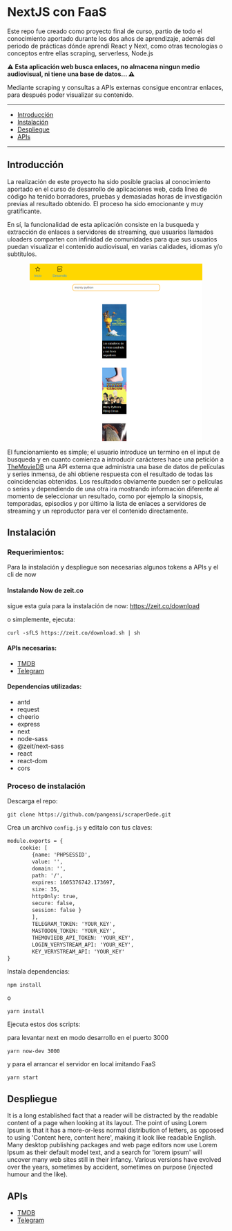 # NextJS con FaaS

Este repo fue creado como proyecto final de curso, partio de todo el conocimiento aportado durante los dos años de aprendizaje, además del periodo de prácticas dónde aprendí React y Next, como otras tecnologías o conceptos entre ellas scraping, serverless, Node.js

**⚠ Esta aplicación web busca enlaces, no almacena ningun medio audiovisual, ni tiene una base de datos... ⚠**

Mediante scraping y consultas a APIs externas consigue encontrar enlaces, para después poder visualizar su contenido.

---

- [Introducción](#introducción)
- [Instalación](#instalación)
- [Despliegue](#despliegue)
- [APIs](#apis)

---

## Introducción

La realización de este proyecto ha sido posible gracias al conocimiento aportado en el curso de desarrollo de aplicaciones web, cada linea de código ha tenido borradores, pruebas y demasiadas horas de investigación previas al resultado obtenido. El proceso ha sido emocionante y muy gratificante.

En sí, la funcionalidad de esta aplicación consiste en la busqueda y extracción de enlaces a servidores de streaming, que usuarios llamados uloaders comparten con infinidad de comunidades para que sus usuarios puedan visualizar el contenido audiovisual, en varias calidades, idiomas y/o subtítulos.

<p align="center">
    <img src="https://raw.githubusercontent.com/pangeasi/scraperDede/master/web.png" alt="web" width="400"/>
</p>
El funcionamiento es simple; el usuario introduce un termino en el input de busqueda y en cuanto comienza a introducir carácteres hace una petición a <a href="https://www.themoviedb.org/">TheMovieDB</a> una API externa que administra una base de datos de películas y series inmensa, de ahi obtiene respuesta con el resultado de todas las coincidencias obtenidas. Los resultados obviamente pueden ser o películas o series y dependiendo de una otra ira mostrando información diferente al momento de seleccionar un resultado, como por ejemplo la sinopsis, temporadas, episodios y por último la lista de enlaces a servidores de streaming y un reproductor para ver el contenido directamente.


## Instalación

### Requerimientos:

Para la instalación y despliegue son necesarias algunos tokens a APIs y el cli de now

#### Instalando Now de zeit.co
sigue esta guía para la instalación de now: https://zeit.co/download

o simplemente, ejecuta:
```
curl -sfLS https://zeit.co/download.sh | sh
```

#### APIs necesarias:
- [TMDB](https://www.themoviedb.org/)
- [Telegram](https://core.telegram.org/)

#### Dependencias utilizadas:

- antd
- request
- cheerio
- express
- next
- node-sass
- @zeit/next-sass
- react
- react-dom
- cors

### Proceso de instalación

Descarga el repo:

```
git clone https://github.com/pangeasi/scraperDede.git
```

Crea un archivo ```config.js``` y editalo con tus claves:

```
module.exports = {
    cookie: [
        {name: 'PHPSESSID',
        value: '',
        domain: '',
        path: '/',
        expires: 1605376742.173697,
        size: 35,
        httpOnly: true,
        secure: false,
        session: false }
        ],
        TELEGRAM_TOKEN: 'YOUR_KEY',
        MASTODON_TOKEN: 'YOUR_KEY',
        THEMOVIEDB_API_TOKEN: 'YOUR_KEY',
        LOGIN_VERYSTREAM_API: 'YOUR_KEY',
        KEY_VERYSTREAM_API: 'YOUR_KEY'
}
```


Instala dependencias:
```
npm install
```
o
```
yarn install
```

Ejecuta estos dos scripts:

para levantar next en modo desarrollo en el puerto 3000
```
yarn now-dev 3000
```
y para el arrancar el servidor en local imitando FaaS
```
yarn start
```


## Despliegue

It is a long established fact that a reader will be distracted by the readable content of a page when looking at its layout. The point of using Lorem Ipsum is that it has a more-or-less normal distribution of letters, as opposed to using 'Content here, content here', making it look like readable English. Many desktop publishing packages and web page editors now use Lorem Ipsum as their default model text, and a search for 'lorem ipsum' will uncover many web sites still in their infancy. Various versions have evolved over the years, sometimes by accident, sometimes on purpose (injected humour and the like).

## APIs

- [TMDB](https://www.themoviedb.org/)
- [Telegram](https://core.telegram.org/)